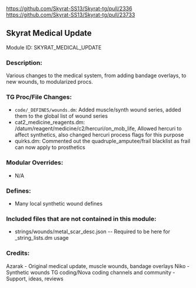 <!-- This should be copy-pasted into the root of your module folder as readme.md -->

https://github.com/Skyrat-SS13/Skyrat-tg/pull/2336
https://github.com/Skyrat-SS13/Skyrat-tg/pull/23733

## Skyrat Medical Update <!--Title of your addition.-->

Module ID: SKYRAT_MEDICAL_UPDATE <!-- Uppercase, UNDERSCORE_CONNECTED name of your module, that you use to mark files. This is so people can case-sensitive search for your edits, if any. -->

### Description:

Various changes to the medical system, from adding bandage overlays, to new wounds, to modularized procs.

<!-- Here, try to describe what your PR does, what features it provides and any other directly useful information. -->

### TG Proc/File Changes:

- `code/_DEFINES/wounds.dm`: Added muscle/synth wound series, added them to the global list of wound series
- cat2_medicine_reagents.dm: /datum/reagent/medicine/c2/hercuri/on_mob_life, Allowed hercuri to affect synthetics, also changed hercuri process flags for this purpose
- quirks.dm: Commented out the quadruple_amputee/frail blacklist as frail can now apply to prosthetics
<!-- If you edited any core procs, you should list them here. You should specify the files and procs you changed.
E.g:
- `code/modules/mob/living.dm`: `proc/overriden_proc`, `var/overriden_var`
  -->

### Modular Overrides:

- N/A
<!-- If you added a new modular override (file or code-wise) for your module, you should list it here. Code files should specify what procs they changed, in case of multiple modules using the same file.
E.g:
- `modular_nova/master_files/sound/my_cool_sound.ogg`
- `modular_nova/master_files/code/my_modular_override.dm`: `proc/overriden_proc`, `var/overriden_var`
  -->

### Defines:

- Many local synthetic wound defines
<!-- If you needed to add any defines, mention the files you added those defines in, along with the name of the defines. -->

### Included files that are not contained in this module:

- strings/wounds/metal_scar_desc.json -- Required to be here for \_string_lists.dm usage
<!-- Likewise, be it a non-modular file or a modular one that's not contained within the folder belonging to this specific module, it should be mentioned here. Good examples are icons or sounds that are used between multiple modules, or other such edge-cases. -->

### Credits:

Azarak - Original medical update, muscle wounds, bandage overlays
Niko - Synthetic wounds
TG coding/Nova coding channels and community - Support, ideas, reviews

<!-- Here go the credits to you, dear coder, and in case of collaborative work or ports, credits to the original source of the code. -->
